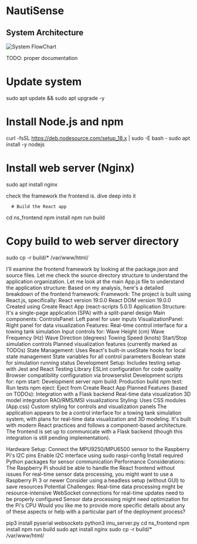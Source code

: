 # NautiSense
## System Architecture
![System FlowChart](https://github.com/user-attachments/assets/66155ee3-2505-4f35-a3ac-121ae5e0d181)

TODO: proper documentation

   # Update system
   sudo apt update && sudo apt upgrade -y
   
   # Install Node.js and npm
   curl -fsSL https://deb.nodesource.com/setup_18.x | sudo -E bash -
   sudo apt install -y nodejs
   
   # Install web server (Nginx)
   sudo apt install nginx
   
   check the framework the frontend is. dive deep into it
   
      # Build the React app
   cd ns_frontend
   npm install
   npm run build
   
   # Copy build to web server directory
   sudo cp -r build/* /var/www/html/

I'll examine the frontend framework by looking at the package.json and source files.
Let me check the source directory structure to understand the application organization.
Let me look at the main App.js file to understand the application structure:
Based on my analysis, here's a detailed breakdown of the frontend framework:
Framework: The project is built using React.js, specifically:
React version 19.0.0
React DOM version 19.0.0
Created using Create React App (react-scripts 5.0.1)
Application Structure:
It's a single-page application (SPA) with a split-panel design
Main components:
ControlsPanel: Left panel for user inputs
VisualizationPanel: Right panel for data visualization
Features:
Real-time control interface for a towing tank simulation
Input controls for:
Wave Height (cm)
Wave Frequency (Hz)
Wave Direction (degrees)
Towing Speed (knots)
Start/Stop simulation controls
Planned visualization features (currently marked as TODOs)
State Management:
Uses React's built-in useState hooks for local state management
State variables for all control parameters
Boolean state for simulation running status
Development Setup:
Includes testing setup with Jest and React Testing Library
ESLint configuration for code quality
Browser compatibility configuration via browserslist
Development scripts for:
npm start: Development server
npm build: Production build
npm test: Run tests
npm eject: Eject from Create React App
Planned Features (based on TODOs):
Integration with a Flask backend
Real-time data visualization
3D model integration
RAO/RMS/MSI visualizations
Styling:
Uses CSS modules (App.css)
Custom styling for controls and visualization panels
The application appears to be a control interface for a towing tank simulation system, with plans for real-time data visualization and 3D modeling. It's built with modern React practices and follows a component-based architecture. The frontend is set up to communicate with a Flask backend (though this integration is still pending implementation).

Hardware Setup:
Connect the MPU9250/MPU6500 sensor to the Raspberry Pi's I2C pins
Enable I2C interface using sudo raspi-config
Install required Python packages for sensor communication
Performance Considerations:
The Raspberry Pi should be able to handle the React frontend without issues
For real-time sensor data processing, you might want to use a Raspberry Pi 3 or newer
Consider using a headless setup (without GUI) to save resources
Potential Challenges:
Real-time data processing might be resource-intensive
WebSocket connections for real-time updates need to be properly configured
Sensor data processing might need optimization for the Pi's CPU
Would you like me to provide more specific details about any of these aspects or help with a particular part of the deployment process?


pip3 install pyserial websockets
python3 imu_server.py
cd ns_frontend
npm install
npm run build
sudo apt install nginx
sudo cp -r build/* /var/www/html/

